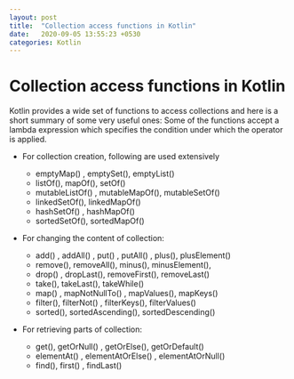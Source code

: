 ```yaml
---
layout: post
title:  "Collection access functions in Kotlin"
date:   2020-09-05 13:55:23 +0530
categories: Kotlin
---
```


# Collection access functions in Kotlin

Kotlin provides a wide set of functions to access collections and here is a short summary of some very useful ones:
Some of the functions accept a lambda expression which specifies the condition under which the operator is applied. 

* For collection creation, following are used extensively
	- emptyMap() , emptySet(), emptyList()
	- listOf(), mapOf(), setOf()
	- mutableListOf() , mutableMapOf(), mutableSetOf()
	- linkedSetOf(), linkedMapOf()
	- hashSetOf() , hashMapOf()
	- sortedSetOf(), sortedMapOf()

* For changing the content of collection: 
 	- add() , addAll() , put() , putAll() , plus(), plusElement()
	- remove(), removeAll(), minus(), minusElement(),
	- drop() , dropLast(), removeFirst(), removeLast()
	- take(), takeLast(), takeWhile()
	- map() , mapNotNullTo() , mapValues(), mapKeys()
	- filter(), filterNot() , filterKeys(), filterValues()
	- sorted(), sortedAscending(), sortedDescending()

* For retrieving parts of collection: 
 	- get(), getOrNull() , getOrElse(), getOrDefault()
	- elementAt() , elementAtOrElse() , elementAtOrNull()
	- find(), first() , findLast()

